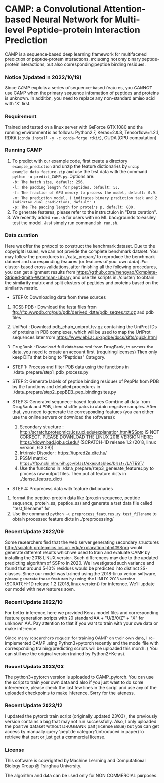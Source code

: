 # CAMP: a Convolutional Attention-based Neural Network for Multi-level Peptide-protein Interaction Prediction

CAMP is a sequence-based deep learning framework for multifaceted prediction of peptide-protein interactions, including not only binary peptide-protein interactions, but also corresponding peptide binding residues.

### Notice (Updated in 2022/10/19)

Since CAMP exploits a series of sequence-based features, you CANNOT use CAMP when the primary sequence information of peptides and proteins is unknown. In addition, you need to replace any non-standard amino acid with 'X' first. 

### Requirement

Trained and tested on a linux server with GeForce GTX 1080 and the running environment is as follows:
Python2.7, Keras=2.0.8, Tensorflow=1.2.1, RDKit (`conda install -y -c conda-forge rdkit`), CUDA (GPU computation)

### Running CAMP

1. To predict with our example code, first create a directory `example_prediction` and unzip the feature dictionaries by `unzip example_data_feature.zip` and use the test data with the command `python -u predict_CAMP.py`.
Options are:  
`-b: The batch size, default: 256.`  
`-l: The padding length for peptides, default: 50.`  
`-f: The fraction of GPU memory to process the model, default: 0.9.`  
`-m: The prediction model, 1 indicates binary prediction task and 2 indicates dual predictions, default: 1.`  
`-p: The The padding length for proteins p, default: 800.`  
2. To generate features, please refer to the instructuion in "Data curation".
3. We recently added `run.sh` for users with no ML backgrounds to easiley test the model. Just simply run command `sh run.sh`.

### Data curation

Here we offer the protocol to construct the benchmark dataset. Due to the copyright issues, we can not provide the complete benchmark dataset. You may follow the procedures in ./data_prepare/ to reproduce the benchmark dataset and corresponding features (or features of your own data). For cluster-based cross validations, after finishing all the following procedures, you can get alignment results from https://github.com/mengyao/Complete-Striped-Smith-Waterman-Library and use the scripts in ./cluster/ to obtain the similarity matrix and split clusters of peptides and proteins based on the similarity matrix.

- STEP 0: Downloading data from three sources

1. RCSB PDB : Download the fasta files from ftp://ftp.wwpdb.org/pub/pdb/derived_data/pdb_seqres.txt.gz and pdb files
	
2. UniProt : Download pdb_chain_uniprot.tsv.gz containing the UniProt IDs of proteins in PDB complexes, which will be used to map the UniProt sequences later from https://www.ebi.ac.uk/pdbe/docs/sifts/quick.html

3. DrugBank : Download full database.xml from DrugBank, to access the data, you need to create an account first. (requiring licenses) Then only keep DITs that belong to "Peptides" Category.

- STEP 1: Process and filter PDB data using the functions in ./data_prepare/step1_pdb_process.py

- STEP 2: Generate labels of peptide binding residues of PepPIs from PDB by the functions and detailed procedures in ./data_prepare/step2_pepBDB_pep_bindingsites.py

- STEP 3: Generated sequnece-based features
Combine all data from DrugBank and PDB, then shuffle pairs to obtain negative samples. After that, you need to generate the corresponding features (you can either use the online servers or download the softwares):

	1. Secondary structure : http://scratch.proteomics.ics.uci.edu/explanation.html#SSpro IS NOT CORRECT. PLEASE DOWNLOAD THE LINUX 2018 VERSION HERE: https://download.igb.uci.edu/ (SCRATCH-1D release 1.2 (2018, linux version, 6.3 GB))
	2. Intrinsic Disorder :  https://iupred2a.elte.hu/
	3. PSSM matrix: https://ftp.ncbi.nlm.nih.gov/blast/executables/blast+/LATEST/
	4. Use the functions in ./data_prepare/step3_generate_features.py to process raw output files. Then put all feature dicts in ./dense_feature_dict/

- STEP 4: Proprecess data with feature dictionaries

1. format the peptide-protein data like (protein sequence, peptide sequence, protein_ss, peptide_ss) and generate a test data file called "test_filename" for 
2. Use the command `python -u preprocess_features.py test_filename` to obtain processed feature dicts in ./preprocessing/



### Recent Update 2022/09

Some researchers find that the web server generating secondary structures http://scratch.proteomics.ics.uci.edu/explanation.html#SSpro would generate different results which we used to train and evaluate CAMP by installing the 2018 LINUX version. Such differences may due to the updated predicting algorithm of SSPro in 2020. We investigated such variance and found that around 5-10% residues would be predicted into distinct SS-classes. Since our model was trained using the 2018-linux verion software, please generate these features by using the LINUX 2018 version (SCRATCH-1D release 1.2 (2018, linux version)) for inference. We'll update our model with new features soon.

### Recent Update 2022/10
For better inference, here we provided Keras model files and corresponding feature generation scripts with 20 standard AA + "U/B/O/Z" + "X" for unknown AA. Pay attention to that if you want to train with your own data or make inference. 

Since many researchers request for training CAMP on their own data, I re-implemented CAMP using Python3+pytorch recently and the model file with corresponding training/predicting scripts will be uploaded this month. ( You can still use the original version trained by Python2+Keras). 


### Recent Update 2023/03

The python3+pytorch version is uploaded to CAMP_pytorch. You can use the script to train your own data and also if you just want to do some infererence, please check the last few lines in the script and use any of the uploaded checkpoints to make inference. Sorry for the lateness.

### Recent Update 2023/12
I updated the pytorch train script (originally updated 23/03) , the previously version contains a bug that may not run successfully. Also, I only uploaded the positive dataset without DRUGBANK part( license issue) but you can get access by manually query 'peptide category'(introduced in paper) to retrieve that part or just get a commercial license.

### License

This software is copyrighted by Machine Learning and Computational Biology Group @ Tsinghua University.

The algorithm and data can be used only for NON COMMERCIAL purposes.
